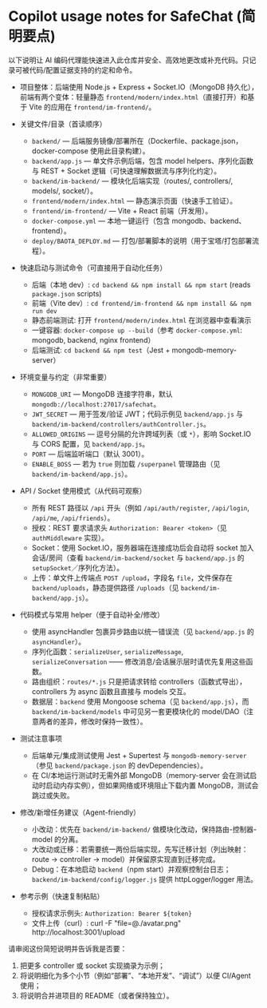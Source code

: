 # Copilot usage notes for SafeChat (简明要点)

以下说明让 AI 编码代理能快速进入此仓库并安全、高效地更改或补充代码。只记录可被代码/配置证据支持的约定和命令。

- 项目整体：后端使用 Node.js + Express + Socket.IO（MongoDB 持久化），前端有两个变体：轻量静态 `frontend/modern/index.html`（直接打开）和基于 Vite 的应用在 `frontend/im-frontend/`。

- 关键文件/目录（首读顺序）
  - `backend/` — 后端服务镜像/部署所在（Dockerfile、package.json，docker-compose 使用此目录构建）。
  - `backend/app.js` — 单文件示例后端，包含 model helpers、序列化函数与 REST + Socket 逻辑（可快速理解数据流与序列化约定）。
  - `backend/im-backend/` — 模块化后端实现（routes/, controllers/, models/, socket/）。
  - `frontend/modern/index.html` — 静态演示页面（快速手工验证）。
  - `frontend/im-frontend/` — Vite + React 前端（开发用）。
  - `docker-compose.yml` — 本地一键运行（包含 mongodb、backend、frontend）。
  - `deploy/BAOTA_DEPLOY.md` — 打包/部署脚本的说明（用于宝塔/打包部署流程）。

- 快速启动与测试命令（可直接用于自动化任务）
  - 后端（本地 dev）: `cd backend && npm install && npm start`  (reads `package.json` scripts)
  - 前端（Vite dev）: `cd frontend/im-frontend && npm install && npm run dev`
  - 静态前端测试: 打开 `frontend/modern/index.html` 在浏览器中查看演示
  - 一键容器: `docker-compose up --build`（参考 `docker-compose.yml`: mongodb, backend, nginx frontend）
  - 后端测试: `cd backend && npm test`（Jest + mongodb-memory-server）

- 环境变量与约定（非常重要）
  - `MONGODB_URI` — MongoDB 连接字符串，默认 `mongodb://localhost:27017/safechat`。
  - `JWT_SECRET` — 用于签发/验证 JWT；代码示例见 `backend/app.js` 与 `backend/im-backend/controllers/authController.js`。
  - `ALLOWED_ORIGINS` — 逗号分隔的允许跨域列表（或 `*`），影响 Socket.IO 与 CORS 配置，见 `backend/app.js`。
  - `PORT` — 后端监听端口（默认 3001）。
  - `ENABLE_BOSS` — 若为 `true` 则加载 `/superpanel` 管理路由（见 `backend/im-backend/app.js`）。

- API / Socket 使用模式（从代码可观察）
  - 所有 REST 路径以 `/api` 开头（例如 `/api/auth/register`, `/api/login`, `/api/me`, `/api/friends`）。
  - 授权：REST 要求请求头 `Authorization: Bearer <token>`（见 `authMiddleware` 实现）。
  - Socket：使用 Socket.IO，服务器端在连接成功后会自动将 socket 加入会话/房间（查看 `backend/im-backend/socket` 与 `backend/app.js` 的 `setupSocket`／序列化方法）。
  - 上传：单文件上传端点 `POST /upload`，字段名 `file`，文件保存在 `backend/uploads`，静态提供路径 `/uploads`（见 `backend/im-backend/app.js`）。

- 代码模式与常用 helper（便于自动补全/修改）
  - 使用 asyncHandler 包裹异步路由以统一错误流（见 `backend/app.js` 的 `asyncHandler`）。
  - 序列化函数：`serializeUser`, `serializeMessage`, `serializeConversation` —— 修改消息/会话展示层时请优先复用这些函数。
  - 路由组织：`routes/*.js` 只是把请求转给 controllers（函数式导出），controllers 为 async 函数且直接与 models 交互。
  - 数据层：`backend` 使用 Mongoose schema（见 `backend/app.js`），而 `backend/im-backend/models` 中可见另一套更模块化的 model/DAO（注意两者的差异，修改时保持一致性）。

- 测试注意事项
  - 后端单元/集成测试使用 Jest + Supertest 与 `mongodb-memory-server`（参见 `backend/package.json` 的 devDependencies）。
  - 在 CI/本地运行测试时无需外部 MongoDB（memory-server 会在测试启动时启动内存实例），但如果网络或环境阻止下载内置 MongoDB，测试会跳过或失败。

- 修改/新增任务建议（Agent-friendly）
  - 小改动：优先在 `backend/im-backend/` 做模块化改动，保持路由-控制器-model 的分离。
  - 大改动或迁移：若需要统一两份后端实现，先写迁移计划（列出映射：route -> controller -> model）并保留原实现直到迁移完成。
  - Debug：在本地启动 `backend`（npm start）并观察控制台日志；`backend/im-backend/config/logger.js` 提供 httpLogger/logger 用法。

- 参考示例（快速复制粘贴）
  - 授权请求示例头: `Authorization: Bearer ${token}`
  - 文件上传（curl）:
    curl -F "file=@./avatar.png" http://localhost:3001/upload

请审阅这份简短说明并告诉我是否要：
1) 把更多 controller 或 socket 实现摘录为示例；
2) 将说明细化为多个小节（例如“部署”、“本地开发”、“调试”）以便 CI/Agent 使用；
3) 将说明合并进项目的 README（或者保持独立）。
